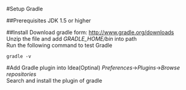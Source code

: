 #Setup Gradle

##Prerequisites
JDK 1.5 or higher

##Install
Download gradle form: <http://www.gradle.org/downloads>  
Unzip the file and add *GRADLE_HOME/bin* into path  
Run the following command to test Gradle
```
gradle -v
```
#Add Gradle plugin into Idea(Optinal)
*Preferences*->*Plugins*->*Browse repositories*  
Search and install the plugin of gradle
